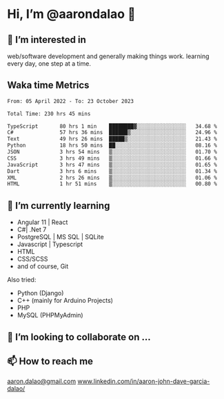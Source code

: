 # __Hi, I’m @aarondalao__ 👋 
## 👀 I’m interested in 
web/software development and generally making things work.
learning every day, one step at a time. 

## Waka time Metrics
<!--START_SECTION:waka-->

```txt
From: 05 April 2022 - To: 23 October 2023

Total Time: 230 hrs 45 mins

TypeScript       80 hrs 1 min    ████████▓░░░░░░░░░░░░░░░░   34.68 %
C#               57 hrs 36 mins  ██████▒░░░░░░░░░░░░░░░░░░   24.96 %
Text             49 hrs 26 mins  █████▒░░░░░░░░░░░░░░░░░░░   21.43 %
Python           18 hrs 50 mins  ██░░░░░░░░░░░░░░░░░░░░░░░   08.16 %
JSON             3 hrs 54 mins   ▒░░░░░░░░░░░░░░░░░░░░░░░░   01.70 %
CSS              3 hrs 49 mins   ▒░░░░░░░░░░░░░░░░░░░░░░░░   01.66 %
JavaScript       3 hrs 47 mins   ▒░░░░░░░░░░░░░░░░░░░░░░░░   01.65 %
Dart             3 hrs 6 mins    ▒░░░░░░░░░░░░░░░░░░░░░░░░   01.34 %
XML              2 hrs 26 mins   ▒░░░░░░░░░░░░░░░░░░░░░░░░   01.06 %
HTML             1 hr 51 mins    ▒░░░░░░░░░░░░░░░░░░░░░░░░   00.80 %
```

<!--END_SECTION:waka-->

## 🌱 I’m currently learning 

- Angular 11 | React 
- C#| .Net 7
- PostgreSQL | MS SQL | SQLite
- Javascript | Typescript
- HTML 
- CSS/SCSS
- and of course, Git 


Also tried:
- Python (Django)
- C++ (mainly for Arduino Projects)
- PHP
- MySQL (PHPMyAdmin)


## 💞️ I’m looking to collaborate on ...

## 📫 How to reach me 
aaron.dalao@gmail.com
www.linkedin.com/in/aaron-john-dave-garcia-dalao/

<!---
aarondalao/aarondalao is a ✨ special ✨ repository because its `README.md` (this file) appears on your GitHub profile.
You can click the Preview link to take a look at your changes.
--->
